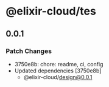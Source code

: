 # @elixir-cloud/tes

## 0.0.1

### Patch Changes

- 3750e8b: chore: readme, ci, config
- Updated dependencies [3750e8b]
  - @elixir-cloud/design@0.0.1
